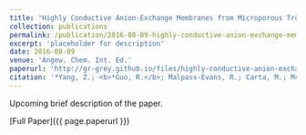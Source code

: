 ```yaml
---
title: "Highly Conductive Anion-Exchange Membranes from Microporous Tröger's Base Polymers"
collection: publications
permalink: /publication/2016-08-09-highly-conductive-anion-exchange-membranes-from-microporous-trogers-base-polymers/
excerpt: 'placeholder for description'
date: 2016-08-09
venue: 'Angew. Chem. Int. Ed.'
paperurl: 'http://gr-grey.github.io/files/highly-conductive-anion-exchange-membranes-from-microporous-trogers-base-polymers.pdf'
citation: '*Yang, Z.; <b>*Guo, R.</b>; Malpass-Evans, R.; Carta, M.; McKeown, N. B.; Guiver, M. D.; Wu, L.; Xu, T., <i>Angew. Chem. Int. Ed.,</i> 2016, 55, 11499 –11502 [*co-first authors]'
---
```

Upcoming brief description of the paper.

[Full Paper]({{ page.paperurl }})
